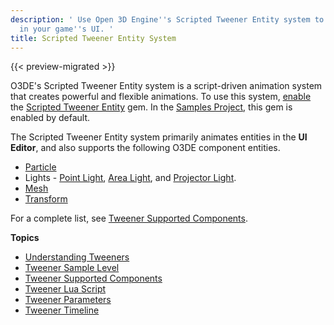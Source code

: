 ```yaml
---
description: ' Use Open 3D Engine''s Scripted Tweener Entity system to create animations
  in your game''s UI. '
title: Scripted Tweener Entity System
---
```


{{< preview-migrated >}}

O3DE's Scripted Tweener Entity system is a script\-driven animation system that creates powerful and flexible animations\. To use this system, [enable](/docs/userguide/gems/using-project-configurator.md) the [Scripted Tweener Entity](/docs/userguide/gems/builtin/scripted-tweener.md) gem\. In the [Samples Project](/docs/userguide/samples/projects/samples.md), this gem is enabled by default\.

The Scripted Tweener Entity system primarily animates entities in the **UI Editor**, and also supports the following O3DE component entities\.
+ [Particle](/docs/userguide/components/particle.md)
+ Lights - [Point Light](/docs/userguide/components/point-light.md), [Area Light](/docs/userguide/components/area-light.md), and [Projector Light](/docs/userguide/components/projector-light.md)\.
+ [Mesh](/docs/userguide/components/static-mesh.md)
+ [Transform](/docs/user-guide/components/transform.md)

For a complete list, see [Tweener Supported Components](/docs/user-guide/user-interface/animating/tweener-components.md)\.

**Topics**
+ [Understanding Tweeners](/docs/user-guide/user-interface/animating/tweener-understanding.md)
+ [Tweener Sample Level](/docs/user-guide/user-interface/animating/tweener-sample.md)
+ [Tweener Supported Components](/docs/user-guide/user-interface/animating/tweener-components.md)
+ [Tweener Lua Script](/docs/user-guide/user-interface/animating/tweener-lua-code.md)
+ [Tweener Parameters](/docs/user-guide/user-interface/animating/tweener-parameters.md)
+ [Tweener Timeline](/docs/user-guide/user-interface/animating/tweener-timeline.md)
